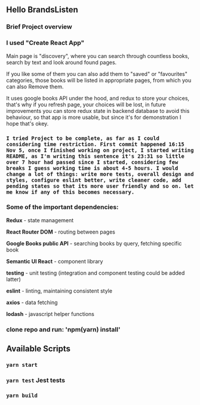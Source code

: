
## Hello BrandsListen

### Brief Project overview

### I used "Create React App"

Main page is "discovery", where you can search through countless books, search by text and look around found pages.

If you like some of them you can also add them to "saved" or "favourites" categories, those books will be listed in appropriate pages, from which you can also Remove them.

It uses google books API under the hood, and redux to store your choices, that's why if you refresh page, your choices will be lost, in future improvements you can store redux state in backend database to avoid this behaviour, so that app is more usable, but since it's for demonstration I hope that's okey.

### `I tried Project to be complete, as far as I could considering time restriction. First commit happened 16:15 Nov 5, once I finished working on project, I started writing README, as I'm writing this sentence it's 23:31 so little over 7 hour had passed since I started, considering few breaks I guess working time is about 4-5 hours. I would change a lot of things: write more tests, overall design and styles, configure eslint better, write cleaner code, add pending states so that its more user friendly and so on. let me know if any of this becomes necessary.`

### Some of the important dependencies:
**Redux** - state management

**React Router DOM** - routing between pages

**Google Books public API** - searching books by query, fetching specific book

**Semantic UI React** - component library

**testing** - unit testing (integration and component testing could be added latter)

**eslint** - linting, maintaining consistent style

**axios** - data fetching

**lodash** - javascript helper functions


### clone repo and run: 'npm(yarn) install'

## Available Scripts

### `yarn start`

### `yarn test` Jest tests

### `yarn build`

